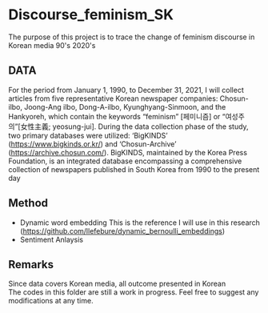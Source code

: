 # Discourse_feminism_SK
The purpose of this project is to trace the change of feminism discourse in Korean media 90's 2020's

## DATA
For the period from January 1, 1990, to December 31, 2021, I will collect articles from five representative Korean newspaper companies: Chosun-ilbo, Joong-Ang ilbo, Dong-A-ilbo, Kyunghyang-Sinmoon, and the Hankyoreh, which contain the keywords “feminism” [페미니즘] or “여성주의”[女性主義; yeosung-jui]. During the data collection phase of the study, two primary databases were utilized: ‘BigKINDS’ (https://www.bigkinds.or.kr/) and ‘Chosun-Archive’ (https://archive.chosun.com/). BigKINDS, maintained by the Korea Press Foundation, is an integrated database encompassing a comprehensive collection of newspapers published in South Korea from 1990 to the present day

## Method
* Dynamic word embedding
This is the reference I will use in this research (https://github.com/llefebure/dynamic_bernoulli_embeddings)
* Sentiment Anlaysis

## Remarks
Since data covers Korean media, all outcome presented in Korean  
The codes in this folder are still a work in progress. Feel free to suggest any modifications at any time.
